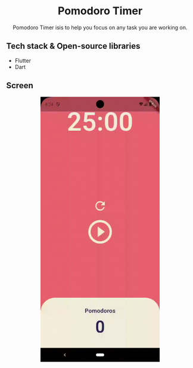 <h1 align="center">Pomodoro Timer</h1>

<p align="center">  
Pomodoro Timer isis to help you focus on any task you are working on.
</p>

## Tech stack & Open-source libraries
- Flutter
- Dart

## Screen
<p align="center">
  <img src="/previews/pomodoro_play.gif" width="320"/>
</p>
